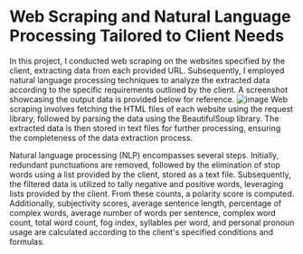 # Web Scraping and Natural Language Processing Tailored to Client Needs
In this project, I conducted web scraping on the websites specified by the client, extracting data from each provided URL. Subsequently, I employed natural language processing techniques to analyze the extracted data according to the specific requirements outlined by the client. A screenshot showcasing the output data is provided below for reference.
![image](https://github.com/Ganesh-VG/Webscraping_NLP/assets/144704167/50852d1e-c55a-4c6e-8b47-e4c4f159b34b)
Web scraping involves fetching the HTML files of each website using the request library, followed by parsing the data using the BeautifulSoup library. The extracted data is then stored in text files for further processing, ensuring the completeness of the data extraction process.

Natural language processing (NLP) encompasses several steps. Initially, redundant punctuations are removed, followed by the elimination of stop words using a list provided by the client, stored as a text file. Subsequently, the filtered data is utilized to tally negative and positive words, leveraging lists provided by the client. From these counts, a polarity score is computed. Additionally, subjectivity scores, average sentence length, percentage of complex words, average number of words per sentence, complex word count, total word count, fog index, syllables per word, and personal pronoun usage are calculated according to the client's specified conditions and formulas.
